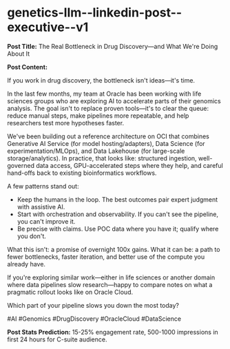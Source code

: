 # genetics-llm--linkedin-post--executive--v1

**Post Title:** The Real Bottleneck in Drug Discovery—and What We're Doing About It

**Post Content:**

If you work in drug discovery, the bottleneck isn't ideas—it's time.

In the last few months, my team at Oracle has been working with life sciences groups who are exploring AI to accelerate parts of their genomics analysis. The goal isn't to replace proven tools—it's to clear the queue: reduce manual steps, make pipelines more repeatable, and help researchers test more hypotheses faster.

We've been building out a reference architecture on OCI that combines Generative AI Service (for model hosting/adapters), Data Science (for experimentation/MLOps), and Data Lakehouse (for large-scale storage/analytics). In practice, that looks like: structured ingestion, well-governed data access, GPU-accelerated steps where they help, and careful hand-offs back to existing bioinformatics workflows.

A few patterns stand out:
- Keep the humans in the loop. The best outcomes pair expert judgment with assistive AI.
- Start with orchestration and observability. If you can't see the pipeline, you can't improve it.
- Be precise with claims. Use POC data where you have it; qualify where you don't.

What this isn't: a promise of overnight 100x gains. What it can be: a path to fewer bottlenecks, faster iteration, and better use of the compute you already have.

If you're exploring similar work—either in life sciences or another domain where data pipelines slow research—happy to compare notes on what a pragmatic rollout looks like on Oracle Cloud.

Which part of your pipeline slows you down the most today?

#AI #Genomics #DrugDiscovery #OracleCloud #DataScience

**Post Stats Prediction:** 15-25% engagement rate, 500-1000 impressions in first 24 hours for C-suite audience.
